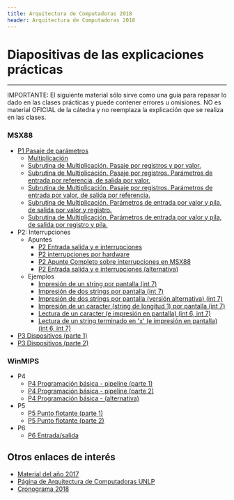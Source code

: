 ```yaml
---
title: Arquitectura de Computadoras 2018
header: Arquitectura de Computadoras 2018
---
```


# Diapositivas de las explicaciones prácticas
-------------------------------------------

IMPORTANTE: El siguiente material sólo sirve como una guía para repasar lo dado en las clases prácticas y puede contener errores u omisiones. NO es material OFICIAL de la cátedra y no reemplaza la explicación que se realiza en las clases.

### MSX88

*   [P1 Pasaje de parámetros](clases/clase1.ppt)
    * [Multiplicación](ejemplos/p1ej1.asm)
    * [Subrutina de Multiplicación. Pasaje por registros y por valor.](ejemplos/p1ej2.asm)
    * [Subrutina de Multiplicación. Pasaje por registros. Parámetros de entrada por referencia, de salida por valor.](ejemplos/p1ej3.asm)
    * [Subrutina de Multiplicación. Pasaje por registros. Parámetros de entrada por valor, de salida por referencia.](ejemplos/p1ej4.asm)
    * [Subrutina de Multiplicación. Parámetros de entrada por valor y pila, de salida por valor y registro.](ejemplos/p1ej5.asm)
    * [Subrutina de Multiplicación. Parámetros de entrada por valor y pila, de salida por registro y pila.](ejemplos/p1ej6.asm)
*   P2: Interrupciones
    * Apuntes
        *   [P2 Entrada salida y e interrupciones](clases/clase2.ppt)
        *   [P2 interrupciones por hardware](clases/clase2.pdf)
        *   [P2 Apunte Completo sobre interrupciones en MSX88](apuntes/interrupciones.pdf)
        *   [P2 Entrada salida y e interrupciones (alternativa)](clases/clase2alternativa.ppt)
    * Ejemplos 
        * [Impresión de un string por pantalla (int 7)](ejemplos/p2ej1.asm)
        * [Impresión de dos strings por pantalla (int 7)](ejemplos/p2ej2.asm)
        * [Impresión de dos strings por pantalla (versión alternativa) (int 7)](ejemplos/p2ej2alternativa.asm)
        * [Impresión de un caracter (string de longitud 1) por pantalla (int 7)](ejemplos/p2ej3.asm)
        * [Lectura de un caracter (e impresión en pantalla) (int 6, int 7)](ejemplos/p2ej4.asm)
        * [Lectura de un string terminado en 'x' (e impresión en pantalla) (int 6, int 7)](ejemplos/p2ej5.asm)
*   [P3 Dispositivos (parte 1)](clases/clase3-1.ppt)
*   [P3 Dispositivos (parte 2)](clases/clase3-2.ppt)

### WinMIPS

*   P4
    *   [P4 Programación básica \- pipeline (parte 1)](clases/clase4-1.ppt)
    *   [P4 Programación básica \- pipeline (parte 2)](clases/clase4-2.ppt)
    *   [P4 Programación básica \- (alternativa)](clases/clase4alternativa.ppt)
*   P5
    *   [P5 Punto flotante (parte 1)](clases/clase5-1.ppt)
    *   [P5 Punto flotante (parte 2)](clases/clase5-2.ppt)
*   P6
    *   [P6 Entrada/salida](clases/clase6.ppt)

Otros enlaces de interés
------------------------

*   [Material del año 2017](2017/index.html)
*   [Página de Arquitectura de Computadoras UNLP](http://weblidi.info.unlp.edu.ar/catedras/arquitecturaP2003/)
*   [Cronograma 2018](http://weblidi.info.unlp.edu.ar/catedras/arquitecturap2003)
